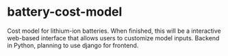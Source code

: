 # battery-cost-model
Cost model for lithium-ion batteries. When finished, this will be a interactive web-based interface that allows users to customize model inputs. Backend in Python, planning to use django for frontend.

